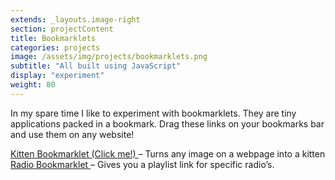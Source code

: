 ```yaml
---
extends: _layouts.image-right
section: projectContent
title: Bookmarklets
categories: projects
image: /assets/img/projects/bookmarklets.png
subtitle: "All built using JavaScript"
display: "experiment"
weight: 80
---
```


In my spare time I like to experiment with bookmarklets. They are tiny applications packed in a bookmark. Drag these links on your bookmarks bar and use them on any website!

<a href='javascript:(function(){var images=document.getElementsByTagName("img");for(i in images){var w=images[i].width;var h=images[i].height;var old_src=images[i].src;images[i].src=w==h?"http://placekitten.com/g/"+w+"/"+h:"http://placekitten.com/"+w+"/"+h}})();'>
Kitten Bookmarklet (Click me!)
</a> – Turns any image on a webpage into a kitten

<a href="javascript:void((function(d)%7Bvar e=d.createElement('script');e.setAttribute('type','text/javascript');e.setAttribute('charset','UTF-8');e.setAttribute('src','https://projects.thomasdeluca.nl/radio-popup.js');d.body.appendChild(e)%7D)(document));">
Radio Bookmarklet
</a> – Gives you a playlist link for specific radio’s.
